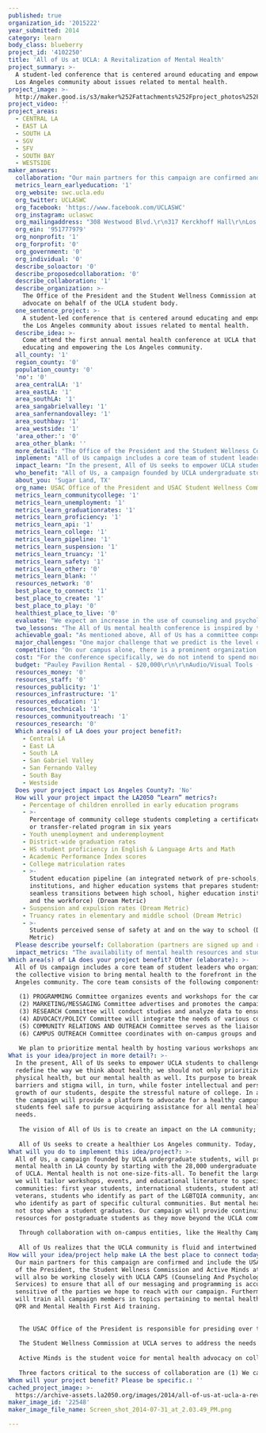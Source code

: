 ```yaml
---
published: true
organization_id: '2015222'
year_submitted: 2014
category: learn
body_class: blueberry
project_id: '4102250'
title: 'All of Us at UCLA: A Revitalization of Mental Health'
project_summary: >-
  A student-led conference that is centered around educating and empowering the
  Los Angeles community about issues related to mental health.
project_image: >-
  http://maker.good.is/s3/maker%252Fattachments%252Fproject_photos%252Fimages%252F22548%252Fdisplay%252FScreen_shot_2014-07-31_at_2.03.49_PM.png=c570x385
project_video: ''
project_areas:
  - CENTRAL LA
  - EAST LA
  - SOUTH LA
  - SGV
  - SFV
  - SOUTH BAY
  - WESTSIDE
maker_answers:
  collaboration: "Our main partners for this campaign are confirmed and include the USAC Office of the President, the Student Wellness Commission and Active Minds at UCLA. We will also be working closely with UCLA CAPS (Counseling And Psychological Services) to ensure that all of our messaging and programming is accurate and sensitive of the parties we hope to reach with our campaign. Furthermore, CAPS will train all campaign members in topics pertaining to mental health through QPR and Mental Health First Aid training.\r\n\r\n\r\nThe USAC Office of the President is responsible for presiding over the Student Body Council and provides services and resources for the UCLA student body through advocacy, education and programming. This year, USAC president Devin Murphy has adopted the platform of mental health revitalization and has begun work on this mission with the creation of the All of Us mental health campaign. The Office of the President has already appointed its own committee, consisting of directors and staff members, solely for the All of Us Campaign and has started work on the campaign materials that will reach not only UCLA students, but also individuals throughout the LA community.\r\n\r\nThe Student Wellness Commission at UCLA serves to address the needs of student health on campus by creating informational and interactive programs, services, and resources to ensure physical and psychological well-being along with academic success. SWC brings many years of health programming, education, and marketing experience to All of Us.\r\n\r\nActive Minds is the student voice for mental health advocacy on college campuses throughout the nation, creating a variety of events, workshops and outreach programs to spread awareness and reduce stigma surrounding mental health.\r\n\r\nThree factors critical to the success of collaboration are (1) We can efficiently create a structure to delegate tasks and get work done in the most efficient manner possible with our staff of over 100 people. (2) We have access to mental health professionals as a resource throughout the creation and execution of the campaign. (3) Student Wellness Commission has led a successful campaign, 7000 in Solidarity, to raise awareness of sexual assault on our campus. This experience is vital it programming for All of Us.\r\n"
  metrics_learn_earlyeducation: '1'
  org_website: swc.ucla.edu
  org_twitter: UCLASWC
  org_facebook: 'https://www.facebook.com/UCLASWC'
  org_instagram: uclaswc
  org_mailingaddress: "308 Westwood Blvd.\r\n317 Kerckhoff Hall\r\nLos Angeles, CA\r\n90095"
  org_ein: '951777979'
  org_nonprofit: '1'
  org_forprofit: '0'
  org_government: '0'
  org_individual: '0'
  describe_soloactor: '0'
  describe_proposedcollaboration: '0'
  describe_collaboration: '1'
  describe_organization: >-
    The Office of the President and the Student Wellness Commission at UCLA
    advocate on behalf of the UCLA student body.
  one_sentence_project: >-
    A student-led conference that is centered around educating and empowering
    the Los Angeles community about issues related to mental health.
  describe_idea: >-
    Come attend the first annual mental health conference at UCLA that plans on
    educating and empowering the Los Angeles community.
  all_county: '1'
  region_county: '0'
  population_county: '0'
  'no': '0'
  area_centralLA: '1'
  area_eastLA: '1'
  area_southLA: '1'
  area_sangabrielvalley: '1'
  area_sanfernandovalley: '1'
  area_southbay: '1'
  area_westside: '1'
  'area_other:': '0'
  area_other_blank: ''
  more_detail: "The Office of the President and the Student Wellness Commission at UCLA are introducing a campaign to revitalize our campus’ mental health: “All of Us at UCLA.” This long-term campaign will run year-round, focusing on multiple facets of mental health.\r\n\r\nIn order to promote the ideals of “All of Us at UCLA,” organizations have collaboratively decided to host the first annual Mental Health  Conference. We intend for this conference to (1) provide a safe space for members of the Los Angeles community to discuss the challenging issues of mental health. (2) Educate  members of the Los Angeles community about mental health issues. (3) Empower members of the Los Angeles community to de-stigmatize mental health and advocate for positive change. \r\n"
  implement: "All of Us campaign includes a core team of student leaders who organize around the collective vision to bring mental health to the forefront in the Los Angeles community. The core team consists of the following components: \r\n\r\n(1) PROGRAMMING Committee organizes events and workshops for the campaign.\r\n(2) MARKETING/MESSAGING Committee advertises and promotes the campaign and its’ events.\r\n(3) RESEARCH Committee will conduct studies and analyze data to ensure appropriate programs are being conducted for relevant mental health issues.\r\n(4) ADVOCACY/POLICY Committee will integrate the needs of various communities, including but not limited to: LGBTQ* community, the Los Angeles Unified School District, the homeless community, etc., in conversations and projects for the campaign.\r\n(5) COMMUNITY RELATIONS AND OUTREACH Committee serves as the liaison between community-based organizations and community leaders in Los Angeles and the campaign to revitalize Los Angeles’s commitment to mental health.\r\n(6) CAMPUS OUTREACH Committee coordinates with on-campus groups and organizations to engage the undergraduate student body through advocacy and service.\r\n\r\nWe plan to prioritize mental health by hosting various workshops and events on our campus to engage the student body and the Los Angeles community. We will establish mental health as a priority on the agenda for the University of California system. We will host a large-scale conference later in the year to facilitate workshops and open caucus spaces for the Los Angeles community to learn about the importance of mental health and to voice their perspectives on relevant issues surrounding the topic of mental health. Curriculum will be developed by addressing the issues in a structured way to encourage a safe space and build discussion. In order to ensure the success and the longevity of this campaign, we have collaborated with various organizations on campus and plan to work with off-campus organizations to build a larger coalition and a stronger support base.This campaign will, furthermore, encompass media campaigns, visible demonstrations, and educational opportunities.\r\n"
  impact_learn: "In the present, All of Us seeks to empower UCLA students to challenge and  redefine the way we think about health; we should not only prioritize our physical health, but our mental health as well. Its purpose to break down barriers and stigma will, in turn, while foster intellectual and personal growth of our students, despite the stressful nature of college. In addition, the campaign will provide a platform to advocate for a healthy campus where students feel safe to pursue acquiring assistance for all mental health needs. \r\n\r\nThe vision of All of Us is to create an impact on the LA community; policies and programs implemented at UCLA would change the culture around mental health in Los Angeles. The perception of seeking assistance for mental health and maintaining it is directly related to the overall success of students in their post-graduate lives. Ultimately, students are the agents of change for the future. By creating leaders who will exercise the value of prioritizing mental health, the LA community benefits.\r\n\r\nAll of Us seeks to create a healthier Los Angeles community. Today, we hope to solidify a foundation for UCLA students and members of the LA community to think critically about our mental health’s relationship to our overall well-being. For tomorrow, we aspire to catalyze the shift in societal perception to ensure our community’s success.\r\n"
  who_benefit: "All of Us, a campaign founded by UCLA undergraduate students, will prioritize mental health in LA county by starting with the 28,000 undergraduate students of UCLA. Mental health is not one-size-fits-all.  To benefit the largest group we will tailor workshops, events, and educational literature to specific communities: first year students, international students, student athletes, veterans, students who identify as part of the LGBTQIA community, and students who identify as part of specific cultural communities. But mental health does not stop when a student graduates. Our campaign will provide continuing care resources for postgraduate students as they move beyond the UCLA community.  \r\n\r\nThrough collaboration with on-campus entities, like the Healthy Campus Initiative, we hope to advocate for the well-being or faculty, administrators, and UCLA employees. \r\n\r\nAll of Us realizes that the UCLA community is fluid and intertwined with the greater Los Angeles community. Through our Community Outreach committee we hope to extend the benefits of this campaign throughout the county, particularly to the children of the Los Angeles Unified School District.\r\n"
  about_you: 'Sugar Land, TX'
  org_name: USAC Office of the President and USAC Student Wellness Commission at UCLA
  metrics_learn_communitycollege: '1'
  metrics_learn_unemployment: '1'
  metrics_learn_graduationrates: '1'
  metrics_learn_proficiency: '1'
  metrics_learn_api: '1'
  metrics_learn_college: '1'
  metrics_learn_pipeline: '1'
  metrics_learn_suspension: '1'
  metrics_learn_truancy: '1'
  metrics_learn_safety: '1'
  metrics_learn_other: '0'
  metrics_learn_blank: ''
  resources_network: '0'
  best_place_to_connect: '1'
  best_place_to_create: '1'
  best_place_to_play: '0'
  healthiest_place_to_live: '0'
  evaluate: "We expect an increase in the use of counseling and psychological services from students and individuals of the Los Angeles area. We will analyze available usage data from counseling and psychological service centers to determine an increase in utilization.\r\n\r\nWe expect an increase in community focus about mental health. We will connect with Los Angeles organizations and UCLA student groups to promote mental health as a priority. We will determine success through increased mental health considerations from contacted organizations.\r\n\r\nWe expect an increase in facilities for counseling and psychological services. We will work to provide larger and more convenient spaces for individuals to receive mental health services.\r\n"
  two_lessons: "The All of Us mental health conference is inspired by the efforts/lessons of two separate student-initiated successes: the educational events of 7000 in Solidarity and the 2013 Students of Color Conference at UCLA. \r\n\r\n7000 in Solidarity: A Campaign Against Sexual Assault is a student-run coalition and campaign to provide students with education on consent, effective bystander intervention, and their rights and resources to better support student survivors of sexual assault. The campaign utilizes the talents and knowledge of other students and student groups outside of the sexual assault prevention realm, asking these groups to plan programs about the topic of campus sexual assault through using whatever means, talents, and interests they have. The culmination of this collaboration came during “Consent Week” in February, where over 30 different student groups contributed to educational programming and event fair to talk about how their student group, focus, culture, etc intersected with sexual and gender-based violence. For example, the UCLA Cultural Affairs Commission hosted a spoken word event called “Word on Wednesday” with the theme “Silence & Sexual Violence.” Another event was a mini-series of lectures about Gender, Intersectionality & The Media, featuring speakers from Daily Bruin, Incarcerated Youth Tutorial Project, Sex Squad, and Muslim Students Association. The collaborations and educational programming put on by external groups through the coalition promoted more events than could have been created by 7,000 in Solidarity alone and with specific focuses for communities put on by their community leaders. \r\n\r\nThe 2013 Students of Color Conference followed the same model of utilizing student groups and student leaders to put on their own educational workshops based off their experiences as students of color and intersectionality with other issues - such as food deserts, sexual violence, incarceration, debt, etc. UCLA students, student groups, and community leaders were invited to develop workshops to give the more than 1,000 student registrants of the conference on issues they were passionate, talking about each issue through the lens of the how these students of color attending and their communities are affected and hope to remedy the problem.\r\n \r\nBetween these two student-run initiatives, we’ve seen the power of student voice and education on important issues, and we hope to follow the models but focusing on the topic of mental health."
  achievable_goal: "As mentioned above, All of Us has a committee composed of directors and staff members who are already collectively working on achieving the campaign’s goals and vision. In addition to the committee members, directors and staff members from the Student Wellness Commission’s Active Minds, a committee dedicated to increasing awareness surrounding mental health, are also currently actively planning and organizing for the public launch of the campaign during the beginning of fall. Furthermore, all the student leaders working in the offices of the Undergraduate Student Association Council are going be directly or indirectly making an impact on the success of this campaign, especially student within the Office of the President and the Student Wellness Commission. Finally, once All of Us is officially launched in the fall, we anticipate that there are going to be a large number of students who are interested in joining the campaign and contributing to it in any way possible.\r\n\r\nImplementing All of Us successfully and smoothly requires people, and we have a large number of motivated and committed individuals all working towards a common goal. In addition to all the ally student groups that are going to be helping us achieve our goals, we are also going to be receiving the support of established organizations and companies like the Office of Residential Life at UCLA and Counseling and Psychological Services at UCLA.\r\n\r\nDuring the months leading to the conference, we will be actively planning and sorting out all the logistics associated with the workshop. We will divide labor efficiently and establish intense organization and structure to ensure that our plans get executed. We already have a few places in mind as to where the conference can be held as we have a large campus with vast resources. In addition to planning the conference during the school year, we are going to increasing our visibility using shirts, social media, and tabling, and organizing events, workshops and programs that actively education and engage the students of UCLA and the greater LA community on mental health and mental illnesses. We want to detach all the negative stigma associated with mental health and detach the stereotypes that surround mental health. Doing so will allow us to determine which programs and method work best for revitalized and prioritizing mental health. \r\n"
  major_challenges: "One major challenge that we predict is the level of student participation and attendance at this event. Many students are not aware of mental health as a student issue, and thus may not sign up to attend the conference. However, we plan to publicize this event in the months, weeks, and days leading up to it in order to bring mental health to light as an issue on the UCLA campus. Our hope is that we will have many smaller mental health awareness events before and leading up to the main conference event, and this would promote the conference as well as the issue as a whole.\r\n\r\nAnother potential challenge we predict is publicity in the Los Angeles community. We intend for this conference to not only target UCLA students and faculty, but also serve as an open space for members of the Los Angeles community to voice their concerns. However, effectively programming and publicizing to the entire Los Angeles community is difficult considering the necessary amount of resources. Therefore, in addition to targeting UCLA students and faculty, we intend to target organizations such as the National Alliance for Mental Illness and the Los Angeles County Department of Mental Health along with many other mental health related, Los Angeles based organizations. \r\n"
  competition: "On our campus alone, there is a prominent organization, Active Minds at UCLA, which raises awareness of mental health among the student body. The Active Minds organization operates under the Student Wellness Commission, which overlooks the physical and psychological health of the UCLA student body. The All of Us campaign is collaborating with all the mental health organizations on-campus, including Active Minds, Student Wellness Commission, and the Counseling and Psychological Center, and plans to work with similar organizations in the Los Angeles community, including but not limited to, the National Alliance on Mental Illness, the Los Angeles County Department of Mental Health, Mental Health America of Los Angeles, etc. There are many organizations in the Los Angeles community tackling the topic of mental health, and we want to build a stronger coalition by collaborating with these organizations to ensure that meaningful work is accomplished for mental health.\r\n\r\nThe National Alliance on Mental Illness (NAMI) has a similar large-scale conference regarding mental health; however, the difference lies in that while NAMI is hosting a nation-wide conference, All of Us Conference is focusing on the local Los Angeles community and the pertinent needs that the community finds necessary to address regarding mental health. The conference will also be unique in the fact that it will allow anyone, or any organization, to host a workshop or participate in the conference itself to foster a multiplicity of views surrounding mental health. Mental health in itself is a multifaceted issue, and we want to encourage and educate the community on the various spheres occupied by mental health.\r\n"
  cost: "For the conference specifically, we do not intend to spend more than $100,000. Fortunately, the USAC Office of the President and the Student Wellness Commission have had tremendous experience hosting conferences. In the past three years we have led the Students of Color Conference, a conference on sexual assault and multiple cultural conferences. Through these experiences, we have learned how to best utilize our resources and funding. If you would like an example of our previous campaigns please check out our website, http://www.soccatucla.com/.\r\n\r\nWith the funding that remains after the conference, we hope to spend on the All of Us campaign. 7000 in Solidarity, the state-wide campaign our UCLA campus hosted last year, required several outside donations. The wonderful fact about a campaign, however, is that it is a one time cost to raise awareness and educate the community that is typically self-sustaining in the preceding years. We use the donations we receive to program events and publicize our ideology, and once we have effectively raised awareness on our campus, the mindset and lessons learned stick with the students and Los Angeles community.\r\n"
  budget: "Pauley Pavilion Rental - $20,000\r\n\r\nAudio/Visual Tools (Projectors, microphones, speakers, adapters) - $10,000\r\n\r\nGraphic Design/Collateral- $10,000\r\n\r\nFood and Drinks- $10,000\r\n\r\nHotel Rooms/Lodging- $10,000\r\n\r\nSpeakers/Professionals and Honorariams- $20,000\r\n\r\nPrinting- $10,000\r\n\r\nGive Aways/Goodie Bags- $10,000\r\n"
  resources_money: '0'
  resources_staff: '0'
  resources_publicity: '1'
  resources_infrastructure: '1'
  resources_education: '1'
  resources_technical: '1'
  resources_communityoutreach: '1'
  resources_research: '0'
  Which area(s) of LA does your project benefit?:
    - Central LA
    - East LA
    - South LA
    - San Gabriel Valley
    - San Fernando Valley
    - South Bay
    - Westside
  Does your project impact Los Angeles County?: 'No'
  How will your project impact the LA2050 “Learn” metrics?:
    - Percentage of children enrolled in early education programs
    - >-
      Percentage of community college students completing a certificate, degree,
      or transfer-related program in six years
    - Youth unemployment and underemployment
    - District-wide graduation rates
    - HS student proficiency in English & Language Arts and Math
    - Academic Performance Index scores
    - College matriculation rates
    - >-
      Student education pipeline (an integrated network of pre-schools, K-12
      institutions, and higher education systems that prepares students for
      seamless transitions between high school, higher education institutions,
      and the workforce) (Dream Metric)
    - Suspension and expulsion rates (Dream Metric)
    - Truancy rates in elementary and middle school (Dream Metric)
    - >-
      Students perceived sense of safety at and on the way to school (Dream
      Metric)
  Please describe yourself: Collaboration (partners are signed up and ready to hit the ground running!)
  impact_metrics: "The availability of mental health resources and student health services on high school and college campuses are indispensable in ensuring access and matriculation, retention and growth, and graduation and employment. Mental health services are incredibly necessary to fortify a graduation pipeline that facilitates success both on and off-campus, and the All of Us campaign is a core component in our commitment towards ending the school-to-prison pipeline that too often deprives youth of their own agency and success.\r\n \r\nAs we dismantle the unwarranted stigmas of mental health perceptions, increase the availability and quality of mental health resources, and educate friends, family, and community leaders on the realities and pervasiveness of mental health, the success of Los Angeles students will surely skyrocket. Simply, students that feel better do better. As we create a culture of acceptance and education on matters of mental health, and as students have increased access to mental health services, the quality and caliber of their work and self-perception will consequentially rise. As students become increasingly confident and comfortable in their work, their success will lead to better chances for college matriculation, post-graduate employment, and a less tumultuous journey along the way. Surely increased mental health services and resources will prevent students from temporarily or indefinitely suspending their time at an educational institution, and will accordingly also reduce their risk of interacting with the juvenile justice system that captures at-risk youth who, often due to mental health issues, are unable to engage in the classroom to their fullest potential.\r\n \r\nAs the All of Us campaign expands and gains support of all aspects of civil society, including K-12 education, private businesses, government organization, community-based nonprofits, and faith-based institutions, the “Learn” metrics will be addresses and become a priority across the region. Identifying and addressing mental health issues early in a student’s life will have an unprecedented impact in bettering their education environment and ensuring that their fullest attention and abilities are maximized in class. Reducing truancies, ensuring a sense of safety, and maximizing student potential on achievement exams are but the beginnings of what this mental health revolution will be successful in. \r\n"
Which area(s) of LA does your project benefit? Other (elaborate): >-
  All of Us campaign includes a core team of student leaders who organize around
  the collective vision to bring mental health to the forefront in the Los
  Angeles community. The core team consists of the following components: 
   
   (1) PROGRAMMING Committee organizes events and workshops for the campaign.
   (2) MARKETING/MESSAGING Committee advertises and promotes the campaign and its’ events.
   (3) RESEARCH Committee will conduct studies and analyze data to ensure appropriate programs are being conducted for relevant mental health issues.
   (4) ADVOCACY/POLICY Committee will integrate the needs of various communities, including but not limited to: LGBTQ* community, the Los Angeles Unified School District, the homeless community, etc., in conversations and projects for the campaign.
   (5) COMMUNITY RELATIONS AND OUTREACH Committee serves as the liaison between community-based organizations and community leaders in Los Angeles and the campaign to revitalize Los Angeles’s commitment to mental health.
   (6) CAMPUS OUTREACH Committee coordinates with on-campus groups and organizations to engage the undergraduate student body through advocacy and service.
   
   We plan to prioritize mental health by hosting various workshops and events on our campus to engage the student body and the Los Angeles community. We will establish mental health as a priority on the agenda for the University of California system. We will host a large-scale conference later in the year to facilitate workshops and open caucus spaces for the Los Angeles community to learn about the importance of mental health and to voice their perspectives on relevant issues surrounding the topic of mental health. Curriculum will be developed by addressing the issues in a structured way to encourage a safe space and build discussion. In order to ensure the success and the longevity of this campaign, we have collaborated with various organizations on campus and plan to work with off-campus organizations to build a larger coalition and a stronger support base.This campaign will, furthermore, encompass media campaigns, visible demonstrations, and educational opportunities.
What is your idea/project in more detail?: >-
  In the present, All of Us seeks to empower UCLA students to challenge and
  redefine the way we think about health; we should not only prioritize our
  physical health, but our mental health as well. Its purpose to break down
  barriers and stigma will, in turn, while foster intellectual and personal
  growth of our students, despite the stressful nature of college. In addition,
  the campaign will provide a platform to advocate for a healthy campus where
  students feel safe to pursue acquiring assistance for all mental health
  needs. 
   
   The vision of All of Us is to create an impact on the LA community; policies and programs implemented at UCLA would change the culture around mental health in Los Angeles. The perception of seeking assistance for mental health and maintaining it is directly related to the overall success of students in their post-graduate lives. Ultimately, students are the agents of change for the future. By creating leaders who will exercise the value of prioritizing mental health, the LA community benefits.
   
   All of Us seeks to create a healthier Los Angeles community. Today, we hope to solidify a foundation for UCLA students and members of the LA community to think critically about our mental health’s relationship to our overall well-being. For tomorrow, we aspire to catalyze the shift in societal perception to ensure our community’s success.
What will you do to implement this idea/project?: >-
  All of Us, a campaign founded by UCLA undergraduate students, will prioritize
  mental health in LA county by starting with the 28,000 undergraduate students
  of UCLA. Mental health is not one-size-fits-all. To benefit the largest group
  we will tailor workshops, events, and educational literature to specific
  communities: first year students, international students, student athletes,
  veterans, students who identify as part of the LGBTQIA community, and students
  who identify as part of specific cultural communities. But mental health does
  not stop when a student graduates. Our campaign will provide continuing care
  resources for postgraduate students as they move beyond the UCLA community. 
   
   Through collaboration with on-campus entities, like the Healthy Campus Initiative, we hope to advocate for the well-being or faculty, administrators, and UCLA employees. 
   
   All of Us realizes that the UCLA community is fluid and intertwined with the greater Los Angeles community. Through our Community Outreach committee we hope to extend the benefits of this campaign throughout the county, particularly to the children of the Los Angeles Unified School District.
How will your idea/project help make LA the best place to connect today? In LA2050?: >-
  Our main partners for this campaign are confirmed and include the USAC Office
  of the President, the Student Wellness Commission and Active Minds at UCLA. We
  will also be working closely with UCLA CAPS (Counseling And Psychological
  Services) to ensure that all of our messaging and programming is accurate and
  sensitive of the parties we hope to reach with our campaign. Furthermore, CAPS
  will train all campaign members in topics pertaining to mental health through
  QPR and Mental Health First Aid training.
   
   
   The USAC Office of the President is responsible for presiding over the Student Body Council and provides services and resources for the UCLA student body through advocacy, education and programming. This year, USAC president Devin Murphy has adopted the platform of mental health revitalization and has begun work on this mission with the creation of the All of Us mental health campaign. The Office of the President has already appointed its own committee, consisting of directors and staff members, solely for the All of Us Campaign and has started work on the campaign materials that will reach not only UCLA students, but also individuals throughout the LA community.
   
   The Student Wellness Commission at UCLA serves to address the needs of student health on campus by creating informational and interactive programs, services, and resources to ensure physical and psychological well-being along with academic success. SWC brings many years of health programming, education, and marketing experience to All of Us.
   
   Active Minds is the student voice for mental health advocacy on college campuses throughout the nation, creating a variety of events, workshops and outreach programs to spread awareness and reduce stigma surrounding mental health.
   
   Three factors critical to the success of collaboration are (1) We can efficiently create a structure to delegate tasks and get work done in the most efficient manner possible with our staff of over 100 people. (2) We have access to mental health professionals as a resource throughout the creation and execution of the campaign. (3) Student Wellness Commission has led a successful campaign, 7000 in Solidarity, to raise awareness of sexual assault on our campus. This experience is vital it programming for All of Us.
Whom will your project benefit? Please be specific.: ''
cached_project_image: >-
  https://archive-assets.la2050.org/images/2014/all-of-us-at-ucla-a-revitalization-of-mental-health/maker.good.is/s3/maker%252Fattachments%252Fproject_photos%252Fimages%252F22548%252Fdisplay%252FScreen_shot_2014-07-31_at_2.03.49_PM.png=c570x385.png
maker_image_id: '22548'
maker_image_file_name: Screen_shot_2014-07-31_at_2.03.49_PM.png

---
```

